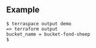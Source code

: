 ## Example

    $ terraspace output demo
    => terraform output
    bucket_name = bucket-fond-sheep
    $